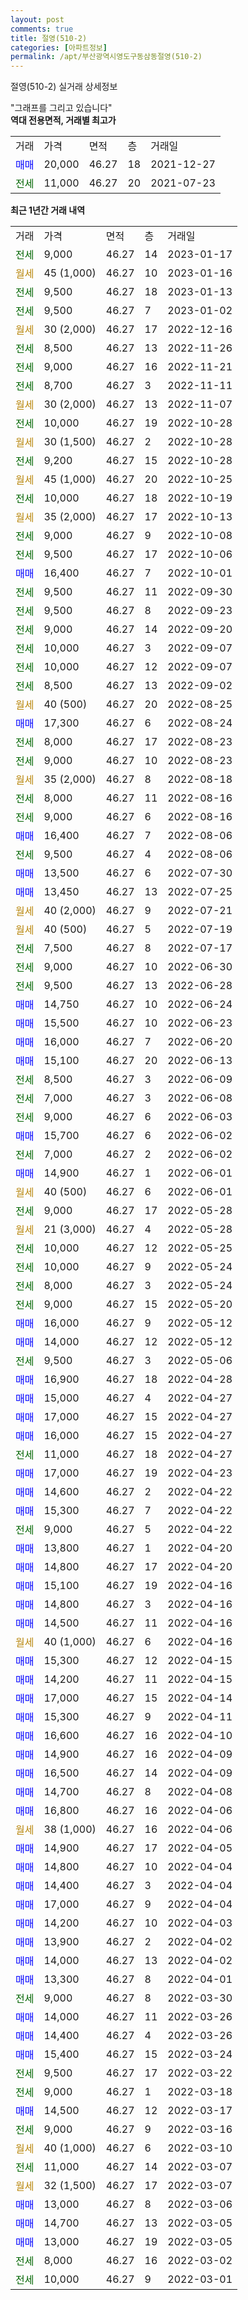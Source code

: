 ```yaml
---
layout: post
comments: true
title: 절영(510-2)
categories: [아파트정보]
permalink: /apt/부산광역시영도구동삼동절영(510-2)
---
```


절영(510-2) 실거래 상세정보

<script type="text/javascript">
  google.charts.load('current', {'packages':['line', 'corechart']});
  google.charts.setOnLoadCallback(drawChart);

  function drawChart() {
    var data = new google.visualization.DataTable();
    data.addColumn('date', '거래일');
    data.addColumn('number', "매매");
    data.addColumn('number', "전세");
    data.addColumn('number', "전매");

    data.addRows([[new Date(Date.parse("2023-01-17")), null, 9000, null], [new Date(Date.parse("2023-01-16")), null, null, null], [new Date(Date.parse("2023-01-13")), null, 9500, null], [new Date(Date.parse("2023-01-02")), null, 9500, null], [new Date(Date.parse("2022-12-16")), null, null, null], [new Date(Date.parse("2022-11-26")), null, 8500, null], [new Date(Date.parse("2022-11-21")), null, 9000, null], [new Date(Date.parse("2022-11-11")), null, 8700, null], [new Date(Date.parse("2022-11-07")), null, null, null], [new Date(Date.parse("2022-10-28")), null, 10000, null], [new Date(Date.parse("2022-10-28")), null, null, null], [new Date(Date.parse("2022-10-28")), null, 9200, null], [new Date(Date.parse("2022-10-25")), null, null, null], [new Date(Date.parse("2022-10-19")), null, 10000, null], [new Date(Date.parse("2022-10-13")), null, null, null], [new Date(Date.parse("2022-10-08")), null, 9000, null], [new Date(Date.parse("2022-10-06")), null, 9500, null], [new Date(Date.parse("2022-10-01")), 16400, null, null], [new Date(Date.parse("2022-09-30")), null, 9500, null], [new Date(Date.parse("2022-09-23")), null, 9500, null], [new Date(Date.parse("2022-09-20")), null, 9000, null], [new Date(Date.parse("2022-09-07")), null, 10000, null], [new Date(Date.parse("2022-09-07")), null, 10000, null], [new Date(Date.parse("2022-09-02")), null, 8500, null], [new Date(Date.parse("2022-08-25")), null, null, null], [new Date(Date.parse("2022-08-24")), 17300, null, null], [new Date(Date.parse("2022-08-23")), null, 8000, null], [new Date(Date.parse("2022-08-23")), null, 9000, null], [new Date(Date.parse("2022-08-18")), null, null, null], [new Date(Date.parse("2022-08-16")), null, 8000, null], [new Date(Date.parse("2022-08-16")), null, 9000, null], [new Date(Date.parse("2022-08-06")), 16400, null, null], [new Date(Date.parse("2022-08-06")), null, 9500, null], [new Date(Date.parse("2022-07-30")), 13500, null, null], [new Date(Date.parse("2022-07-25")), 13450, null, null], [new Date(Date.parse("2022-07-21")), null, null, null], [new Date(Date.parse("2022-07-19")), null, null, null], [new Date(Date.parse("2022-07-17")), null, 7500, null], [new Date(Date.parse("2022-06-30")), null, 9000, null], [new Date(Date.parse("2022-06-28")), null, 9500, null], [new Date(Date.parse("2022-06-24")), 14750, null, null], [new Date(Date.parse("2022-06-23")), 15500, null, null], [new Date(Date.parse("2022-06-20")), 16000, null, null], [new Date(Date.parse("2022-06-13")), 15100, null, null], [new Date(Date.parse("2022-06-09")), null, 8500, null], [new Date(Date.parse("2022-06-08")), null, 7000, null], [new Date(Date.parse("2022-06-03")), null, 9000, null], [new Date(Date.parse("2022-06-02")), 15700, null, null], [new Date(Date.parse("2022-06-02")), null, 7000, null], [new Date(Date.parse("2022-06-01")), 14900, null, null], [new Date(Date.parse("2022-06-01")), null, null, null], [new Date(Date.parse("2022-05-28")), null, 9000, null], [new Date(Date.parse("2022-05-28")), null, null, null], [new Date(Date.parse("2022-05-25")), null, 10000, null], [new Date(Date.parse("2022-05-24")), null, 10000, null], [new Date(Date.parse("2022-05-24")), null, 8000, null], [new Date(Date.parse("2022-05-20")), null, 9000, null], [new Date(Date.parse("2022-05-12")), 16000, null, null], [new Date(Date.parse("2022-05-12")), 14000, null, null], [new Date(Date.parse("2022-05-06")), null, 9500, null], [new Date(Date.parse("2022-04-28")), 16900, null, null], [new Date(Date.parse("2022-04-27")), 15000, null, null], [new Date(Date.parse("2022-04-27")), 17000, null, null], [new Date(Date.parse("2022-04-27")), 16000, null, null], [new Date(Date.parse("2022-04-27")), null, 11000, null], [new Date(Date.parse("2022-04-23")), 17000, null, null], [new Date(Date.parse("2022-04-22")), 14600, null, null], [new Date(Date.parse("2022-04-22")), 15300, null, null], [new Date(Date.parse("2022-04-22")), null, 9000, null], [new Date(Date.parse("2022-04-20")), 13800, null, null], [new Date(Date.parse("2022-04-20")), 14800, null, null], [new Date(Date.parse("2022-04-16")), 15100, null, null], [new Date(Date.parse("2022-04-16")), 14800, null, null], [new Date(Date.parse("2022-04-16")), 14500, null, null], [new Date(Date.parse("2022-04-16")), null, null, null], [new Date(Date.parse("2022-04-15")), 15300, null, null], [new Date(Date.parse("2022-04-15")), 14200, null, null], [new Date(Date.parse("2022-04-14")), 17000, null, null], [new Date(Date.parse("2022-04-11")), 15300, null, null], [new Date(Date.parse("2022-04-10")), 16600, null, null], [new Date(Date.parse("2022-04-09")), 14900, null, null], [new Date(Date.parse("2022-04-09")), 16500, null, null], [new Date(Date.parse("2022-04-08")), 14700, null, null], [new Date(Date.parse("2022-04-06")), 16800, null, null], [new Date(Date.parse("2022-04-06")), null, null, null], [new Date(Date.parse("2022-04-05")), 14900, null, null], [new Date(Date.parse("2022-04-04")), 14800, null, null], [new Date(Date.parse("2022-04-04")), 14400, null, null], [new Date(Date.parse("2022-04-04")), 17000, null, null], [new Date(Date.parse("2022-04-03")), 14200, null, null], [new Date(Date.parse("2022-04-02")), 13900, null, null], [new Date(Date.parse("2022-04-02")), 14000, null, null], [new Date(Date.parse("2022-04-01")), 13300, null, null], [new Date(Date.parse("2022-03-30")), null, 9000, null], [new Date(Date.parse("2022-03-26")), 14000, null, null], [new Date(Date.parse("2022-03-26")), 14400, null, null], [new Date(Date.parse("2022-03-24")), 15400, null, null], [new Date(Date.parse("2022-03-22")), null, 9500, null], [new Date(Date.parse("2022-03-18")), null, 9000, null], [new Date(Date.parse("2022-03-17")), 14500, null, null], [new Date(Date.parse("2022-03-16")), null, 9000, null], [new Date(Date.parse("2022-03-10")), null, null, null], [new Date(Date.parse("2022-03-07")), null, 11000, null], [new Date(Date.parse("2022-03-07")), null, null, null], [new Date(Date.parse("2022-03-06")), 13000, null, null], [new Date(Date.parse("2022-03-05")), 14700, null, null], [new Date(Date.parse("2022-03-05")), 13000, null, null], [new Date(Date.parse("2022-03-02")), null, 8000, null], [new Date(Date.parse("2022-03-01")), null, 10000, null]]);

    var options = {
      hAxis: {
        format: 'yyyy/MM/dd'
      },    
      lineWidth: 0,
      pointsVisible: true,    
      title: '최근 1년간 유형별 실거래가 분포',
      legend: { position: 'bottom' }
    };

    var formatter = new google.visualization.NumberFormat({pattern:'###,###'} );
    formatter.format(data, 1);
    formatter.format(data, 2);
    
    setTimeout(function() {
        var chart = new google.visualization.LineChart(document.getElementById('columnchart_material'));
        chart.draw(data, (options));
        document.getElementById('loading').style.display = 'none';
    }, 200);
  }
</script>


<div id="loading" style="z-index:20; display: block; margin-left: 0px">"그래프를 그리고 있습니다"</div>
<div id="columnchart_material" style="width: 95%; margin-left: 0px; display: block"></div>
<!-- contents start -->
<b>역대 전용면적, 거래별 최고가</b>
<table class="sortable">
    <tr>
      <td>거래</td>
      <td>가격</td>
      <td>면적</td>
      <td>층</td>
      <td>거래일</td>
    </tr>
        <tr>
          <td><a style="color: blue">매매</a></td>
          <td>20,000</td>
          <td>46.27</td>
          <td>18</td>
          <td>2021-12-27</td>
        </tr>        
        <tr>
              <td><a style="color: darkgreen">전세</a></td>
              <td>11,000</td>
              <td>46.27</td>
              <td>20</td>
              <td>2021-07-23</td>
            </tr>        
    
</table>

<b>최근 1년간 거래 내역</b>

<table class="sortable">
    <tr>
      <td>거래</td>
      <td>가격</td>
      <td>면적</td>
      <td>층</td>
      <td>거래일</td>
    </tr>
    <tr>
      <td><a style="color: darkgreen">전세</a></td>
      <td>9,000</td>
      <td>46.27</td>
      <td>14</td>
      <td>2023-01-17</td>
    </tr>          <tr>
      <td><a style="color: darkgoldenrod">월세</a></td>
      <td>45 (1,000)</td>
      <td>46.27</td>
      <td>10</td>
      <td>2023-01-16</td>
    </tr>          <tr>
      <td><a style="color: darkgreen">전세</a></td>
      <td>9,500</td>
      <td>46.27</td>
      <td>18</td>
      <td>2023-01-13</td>
    </tr>          <tr>
      <td><a style="color: darkgreen">전세</a></td>
      <td>9,500</td>
      <td>46.27</td>
      <td>7</td>
      <td>2023-01-02</td>
    </tr>          <tr>
      <td><a style="color: darkgoldenrod">월세</a></td>
      <td>30 (2,000)</td>
      <td>46.27</td>
      <td>17</td>
      <td>2022-12-16</td>
    </tr>          <tr>
      <td><a style="color: darkgreen">전세</a></td>
      <td>8,500</td>
      <td>46.27</td>
      <td>13</td>
      <td>2022-11-26</td>
    </tr>          <tr>
      <td><a style="color: darkgreen">전세</a></td>
      <td>9,000</td>
      <td>46.27</td>
      <td>16</td>
      <td>2022-11-21</td>
    </tr>          <tr>
      <td><a style="color: darkgreen">전세</a></td>
      <td>8,700</td>
      <td>46.27</td>
      <td>3</td>
      <td>2022-11-11</td>
    </tr>          <tr>
      <td><a style="color: darkgoldenrod">월세</a></td>
      <td>30 (2,000)</td>
      <td>46.27</td>
      <td>13</td>
      <td>2022-11-07</td>
    </tr>          <tr>
      <td><a style="color: darkgreen">전세</a></td>
      <td>10,000</td>
      <td>46.27</td>
      <td>19</td>
      <td>2022-10-28</td>
    </tr>          <tr>
      <td><a style="color: darkgoldenrod">월세</a></td>
      <td>30 (1,500)</td>
      <td>46.27</td>
      <td>2</td>
      <td>2022-10-28</td>
    </tr>          <tr>
      <td><a style="color: darkgreen">전세</a></td>
      <td>9,200</td>
      <td>46.27</td>
      <td>15</td>
      <td>2022-10-28</td>
    </tr>          <tr>
      <td><a style="color: darkgoldenrod">월세</a></td>
      <td>45 (1,000)</td>
      <td>46.27</td>
      <td>20</td>
      <td>2022-10-25</td>
    </tr>          <tr>
      <td><a style="color: darkgreen">전세</a></td>
      <td>10,000</td>
      <td>46.27</td>
      <td>18</td>
      <td>2022-10-19</td>
    </tr>          <tr>
      <td><a style="color: darkgoldenrod">월세</a></td>
      <td>35 (2,000)</td>
      <td>46.27</td>
      <td>17</td>
      <td>2022-10-13</td>
    </tr>          <tr>
      <td><a style="color: darkgreen">전세</a></td>
      <td>9,000</td>
      <td>46.27</td>
      <td>9</td>
      <td>2022-10-08</td>
    </tr>          <tr>
      <td><a style="color: darkgreen">전세</a></td>
      <td>9,500</td>
      <td>46.27</td>
      <td>17</td>
      <td>2022-10-06</td>
    </tr>          <tr>
      <td><a style="color: blue">매매</a></td>
      <td>16,400</td>
      <td>46.27</td>
      <td>7</td>
      <td>2022-10-01</td>
    </tr>          <tr>
      <td><a style="color: darkgreen">전세</a></td>
      <td>9,500</td>
      <td>46.27</td>
      <td>11</td>
      <td>2022-09-30</td>
    </tr>          <tr>
      <td><a style="color: darkgreen">전세</a></td>
      <td>9,500</td>
      <td>46.27</td>
      <td>8</td>
      <td>2022-09-23</td>
    </tr>          <tr>
      <td><a style="color: darkgreen">전세</a></td>
      <td>9,000</td>
      <td>46.27</td>
      <td>14</td>
      <td>2022-09-20</td>
    </tr>          <tr>
      <td><a style="color: darkgreen">전세</a></td>
      <td>10,000</td>
      <td>46.27</td>
      <td>3</td>
      <td>2022-09-07</td>
    </tr>          <tr>
      <td><a style="color: darkgreen">전세</a></td>
      <td>10,000</td>
      <td>46.27</td>
      <td>12</td>
      <td>2022-09-07</td>
    </tr>          <tr>
      <td><a style="color: darkgreen">전세</a></td>
      <td>8,500</td>
      <td>46.27</td>
      <td>13</td>
      <td>2022-09-02</td>
    </tr>          <tr>
      <td><a style="color: darkgoldenrod">월세</a></td>
      <td>40 (500)</td>
      <td>46.27</td>
      <td>20</td>
      <td>2022-08-25</td>
    </tr>          <tr>
      <td><a style="color: blue">매매</a></td>
      <td>17,300</td>
      <td>46.27</td>
      <td>6</td>
      <td>2022-08-24</td>
    </tr>          <tr>
      <td><a style="color: darkgreen">전세</a></td>
      <td>8,000</td>
      <td>46.27</td>
      <td>17</td>
      <td>2022-08-23</td>
    </tr>          <tr>
      <td><a style="color: darkgreen">전세</a></td>
      <td>9,000</td>
      <td>46.27</td>
      <td>10</td>
      <td>2022-08-23</td>
    </tr>          <tr>
      <td><a style="color: darkgoldenrod">월세</a></td>
      <td>35 (2,000)</td>
      <td>46.27</td>
      <td>8</td>
      <td>2022-08-18</td>
    </tr>          <tr>
      <td><a style="color: darkgreen">전세</a></td>
      <td>8,000</td>
      <td>46.27</td>
      <td>11</td>
      <td>2022-08-16</td>
    </tr>          <tr>
      <td><a style="color: darkgreen">전세</a></td>
      <td>9,000</td>
      <td>46.27</td>
      <td>6</td>
      <td>2022-08-16</td>
    </tr>          <tr>
      <td><a style="color: blue">매매</a></td>
      <td>16,400</td>
      <td>46.27</td>
      <td>7</td>
      <td>2022-08-06</td>
    </tr>          <tr>
      <td><a style="color: darkgreen">전세</a></td>
      <td>9,500</td>
      <td>46.27</td>
      <td>4</td>
      <td>2022-08-06</td>
    </tr>          <tr>
      <td><a style="color: blue">매매</a></td>
      <td>13,500</td>
      <td>46.27</td>
      <td>6</td>
      <td>2022-07-30</td>
    </tr>          <tr>
      <td><a style="color: blue">매매</a></td>
      <td>13,450</td>
      <td>46.27</td>
      <td>13</td>
      <td>2022-07-25</td>
    </tr>          <tr>
      <td><a style="color: darkgoldenrod">월세</a></td>
      <td>40 (2,000)</td>
      <td>46.27</td>
      <td>9</td>
      <td>2022-07-21</td>
    </tr>          <tr>
      <td><a style="color: darkgoldenrod">월세</a></td>
      <td>40 (500)</td>
      <td>46.27</td>
      <td>5</td>
      <td>2022-07-19</td>
    </tr>          <tr>
      <td><a style="color: darkgreen">전세</a></td>
      <td>7,500</td>
      <td>46.27</td>
      <td>8</td>
      <td>2022-07-17</td>
    </tr>          <tr>
      <td><a style="color: darkgreen">전세</a></td>
      <td>9,000</td>
      <td>46.27</td>
      <td>10</td>
      <td>2022-06-30</td>
    </tr>          <tr>
      <td><a style="color: darkgreen">전세</a></td>
      <td>9,500</td>
      <td>46.27</td>
      <td>13</td>
      <td>2022-06-28</td>
    </tr>          <tr>
      <td><a style="color: blue">매매</a></td>
      <td>14,750</td>
      <td>46.27</td>
      <td>10</td>
      <td>2022-06-24</td>
    </tr>          <tr>
      <td><a style="color: blue">매매</a></td>
      <td>15,500</td>
      <td>46.27</td>
      <td>10</td>
      <td>2022-06-23</td>
    </tr>          <tr>
      <td><a style="color: blue">매매</a></td>
      <td>16,000</td>
      <td>46.27</td>
      <td>7</td>
      <td>2022-06-20</td>
    </tr>          <tr>
      <td><a style="color: blue">매매</a></td>
      <td>15,100</td>
      <td>46.27</td>
      <td>20</td>
      <td>2022-06-13</td>
    </tr>          <tr>
      <td><a style="color: darkgreen">전세</a></td>
      <td>8,500</td>
      <td>46.27</td>
      <td>3</td>
      <td>2022-06-09</td>
    </tr>          <tr>
      <td><a style="color: darkgreen">전세</a></td>
      <td>7,000</td>
      <td>46.27</td>
      <td>3</td>
      <td>2022-06-08</td>
    </tr>          <tr>
      <td><a style="color: darkgreen">전세</a></td>
      <td>9,000</td>
      <td>46.27</td>
      <td>6</td>
      <td>2022-06-03</td>
    </tr>          <tr>
      <td><a style="color: blue">매매</a></td>
      <td>15,700</td>
      <td>46.27</td>
      <td>6</td>
      <td>2022-06-02</td>
    </tr>          <tr>
      <td><a style="color: darkgreen">전세</a></td>
      <td>7,000</td>
      <td>46.27</td>
      <td>2</td>
      <td>2022-06-02</td>
    </tr>          <tr>
      <td><a style="color: blue">매매</a></td>
      <td>14,900</td>
      <td>46.27</td>
      <td>1</td>
      <td>2022-06-01</td>
    </tr>          <tr>
      <td><a style="color: darkgoldenrod">월세</a></td>
      <td>40 (500)</td>
      <td>46.27</td>
      <td>6</td>
      <td>2022-06-01</td>
    </tr>          <tr>
      <td><a style="color: darkgreen">전세</a></td>
      <td>9,000</td>
      <td>46.27</td>
      <td>17</td>
      <td>2022-05-28</td>
    </tr>          <tr>
      <td><a style="color: darkgoldenrod">월세</a></td>
      <td>21 (3,000)</td>
      <td>46.27</td>
      <td>4</td>
      <td>2022-05-28</td>
    </tr>          <tr>
      <td><a style="color: darkgreen">전세</a></td>
      <td>10,000</td>
      <td>46.27</td>
      <td>12</td>
      <td>2022-05-25</td>
    </tr>          <tr>
      <td><a style="color: darkgreen">전세</a></td>
      <td>10,000</td>
      <td>46.27</td>
      <td>9</td>
      <td>2022-05-24</td>
    </tr>          <tr>
      <td><a style="color: darkgreen">전세</a></td>
      <td>8,000</td>
      <td>46.27</td>
      <td>3</td>
      <td>2022-05-24</td>
    </tr>          <tr>
      <td><a style="color: darkgreen">전세</a></td>
      <td>9,000</td>
      <td>46.27</td>
      <td>15</td>
      <td>2022-05-20</td>
    </tr>          <tr>
      <td><a style="color: blue">매매</a></td>
      <td>16,000</td>
      <td>46.27</td>
      <td>9</td>
      <td>2022-05-12</td>
    </tr>          <tr>
      <td><a style="color: blue">매매</a></td>
      <td>14,000</td>
      <td>46.27</td>
      <td>12</td>
      <td>2022-05-12</td>
    </tr>          <tr>
      <td><a style="color: darkgreen">전세</a></td>
      <td>9,500</td>
      <td>46.27</td>
      <td>3</td>
      <td>2022-05-06</td>
    </tr>          <tr>
      <td><a style="color: blue">매매</a></td>
      <td>16,900</td>
      <td>46.27</td>
      <td>18</td>
      <td>2022-04-28</td>
    </tr>          <tr>
      <td><a style="color: blue">매매</a></td>
      <td>15,000</td>
      <td>46.27</td>
      <td>4</td>
      <td>2022-04-27</td>
    </tr>          <tr>
      <td><a style="color: blue">매매</a></td>
      <td>17,000</td>
      <td>46.27</td>
      <td>15</td>
      <td>2022-04-27</td>
    </tr>          <tr>
      <td><a style="color: blue">매매</a></td>
      <td>16,000</td>
      <td>46.27</td>
      <td>15</td>
      <td>2022-04-27</td>
    </tr>          <tr>
      <td><a style="color: darkgreen">전세</a></td>
      <td>11,000</td>
      <td>46.27</td>
      <td>18</td>
      <td>2022-04-27</td>
    </tr>          <tr>
      <td><a style="color: blue">매매</a></td>
      <td>17,000</td>
      <td>46.27</td>
      <td>19</td>
      <td>2022-04-23</td>
    </tr>          <tr>
      <td><a style="color: blue">매매</a></td>
      <td>14,600</td>
      <td>46.27</td>
      <td>2</td>
      <td>2022-04-22</td>
    </tr>          <tr>
      <td><a style="color: blue">매매</a></td>
      <td>15,300</td>
      <td>46.27</td>
      <td>7</td>
      <td>2022-04-22</td>
    </tr>          <tr>
      <td><a style="color: darkgreen">전세</a></td>
      <td>9,000</td>
      <td>46.27</td>
      <td>5</td>
      <td>2022-04-22</td>
    </tr>          <tr>
      <td><a style="color: blue">매매</a></td>
      <td>13,800</td>
      <td>46.27</td>
      <td>1</td>
      <td>2022-04-20</td>
    </tr>          <tr>
      <td><a style="color: blue">매매</a></td>
      <td>14,800</td>
      <td>46.27</td>
      <td>17</td>
      <td>2022-04-20</td>
    </tr>          <tr>
      <td><a style="color: blue">매매</a></td>
      <td>15,100</td>
      <td>46.27</td>
      <td>19</td>
      <td>2022-04-16</td>
    </tr>          <tr>
      <td><a style="color: blue">매매</a></td>
      <td>14,800</td>
      <td>46.27</td>
      <td>3</td>
      <td>2022-04-16</td>
    </tr>          <tr>
      <td><a style="color: blue">매매</a></td>
      <td>14,500</td>
      <td>46.27</td>
      <td>11</td>
      <td>2022-04-16</td>
    </tr>          <tr>
      <td><a style="color: darkgoldenrod">월세</a></td>
      <td>40 (1,000)</td>
      <td>46.27</td>
      <td>6</td>
      <td>2022-04-16</td>
    </tr>          <tr>
      <td><a style="color: blue">매매</a></td>
      <td>15,300</td>
      <td>46.27</td>
      <td>12</td>
      <td>2022-04-15</td>
    </tr>          <tr>
      <td><a style="color: blue">매매</a></td>
      <td>14,200</td>
      <td>46.27</td>
      <td>11</td>
      <td>2022-04-15</td>
    </tr>          <tr>
      <td><a style="color: blue">매매</a></td>
      <td>17,000</td>
      <td>46.27</td>
      <td>15</td>
      <td>2022-04-14</td>
    </tr>          <tr>
      <td><a style="color: blue">매매</a></td>
      <td>15,300</td>
      <td>46.27</td>
      <td>9</td>
      <td>2022-04-11</td>
    </tr>          <tr>
      <td><a style="color: blue">매매</a></td>
      <td>16,600</td>
      <td>46.27</td>
      <td>16</td>
      <td>2022-04-10</td>
    </tr>          <tr>
      <td><a style="color: blue">매매</a></td>
      <td>14,900</td>
      <td>46.27</td>
      <td>16</td>
      <td>2022-04-09</td>
    </tr>          <tr>
      <td><a style="color: blue">매매</a></td>
      <td>16,500</td>
      <td>46.27</td>
      <td>14</td>
      <td>2022-04-09</td>
    </tr>          <tr>
      <td><a style="color: blue">매매</a></td>
      <td>14,700</td>
      <td>46.27</td>
      <td>8</td>
      <td>2022-04-08</td>
    </tr>          <tr>
      <td><a style="color: blue">매매</a></td>
      <td>16,800</td>
      <td>46.27</td>
      <td>16</td>
      <td>2022-04-06</td>
    </tr>          <tr>
      <td><a style="color: darkgoldenrod">월세</a></td>
      <td>38 (1,000)</td>
      <td>46.27</td>
      <td>16</td>
      <td>2022-04-06</td>
    </tr>          <tr>
      <td><a style="color: blue">매매</a></td>
      <td>14,900</td>
      <td>46.27</td>
      <td>17</td>
      <td>2022-04-05</td>
    </tr>          <tr>
      <td><a style="color: blue">매매</a></td>
      <td>14,800</td>
      <td>46.27</td>
      <td>10</td>
      <td>2022-04-04</td>
    </tr>          <tr>
      <td><a style="color: blue">매매</a></td>
      <td>14,400</td>
      <td>46.27</td>
      <td>3</td>
      <td>2022-04-04</td>
    </tr>          <tr>
      <td><a style="color: blue">매매</a></td>
      <td>17,000</td>
      <td>46.27</td>
      <td>9</td>
      <td>2022-04-04</td>
    </tr>          <tr>
      <td><a style="color: blue">매매</a></td>
      <td>14,200</td>
      <td>46.27</td>
      <td>10</td>
      <td>2022-04-03</td>
    </tr>          <tr>
      <td><a style="color: blue">매매</a></td>
      <td>13,900</td>
      <td>46.27</td>
      <td>2</td>
      <td>2022-04-02</td>
    </tr>          <tr>
      <td><a style="color: blue">매매</a></td>
      <td>14,000</td>
      <td>46.27</td>
      <td>13</td>
      <td>2022-04-02</td>
    </tr>          <tr>
      <td><a style="color: blue">매매</a></td>
      <td>13,300</td>
      <td>46.27</td>
      <td>8</td>
      <td>2022-04-01</td>
    </tr>          <tr>
      <td><a style="color: darkgreen">전세</a></td>
      <td>9,000</td>
      <td>46.27</td>
      <td>8</td>
      <td>2022-03-30</td>
    </tr>          <tr>
      <td><a style="color: blue">매매</a></td>
      <td>14,000</td>
      <td>46.27</td>
      <td>11</td>
      <td>2022-03-26</td>
    </tr>          <tr>
      <td><a style="color: blue">매매</a></td>
      <td>14,400</td>
      <td>46.27</td>
      <td>4</td>
      <td>2022-03-26</td>
    </tr>          <tr>
      <td><a style="color: blue">매매</a></td>
      <td>15,400</td>
      <td>46.27</td>
      <td>15</td>
      <td>2022-03-24</td>
    </tr>          <tr>
      <td><a style="color: darkgreen">전세</a></td>
      <td>9,500</td>
      <td>46.27</td>
      <td>17</td>
      <td>2022-03-22</td>
    </tr>          <tr>
      <td><a style="color: darkgreen">전세</a></td>
      <td>9,000</td>
      <td>46.27</td>
      <td>1</td>
      <td>2022-03-18</td>
    </tr>          <tr>
      <td><a style="color: blue">매매</a></td>
      <td>14,500</td>
      <td>46.27</td>
      <td>12</td>
      <td>2022-03-17</td>
    </tr>          <tr>
      <td><a style="color: darkgreen">전세</a></td>
      <td>9,000</td>
      <td>46.27</td>
      <td>9</td>
      <td>2022-03-16</td>
    </tr>          <tr>
      <td><a style="color: darkgoldenrod">월세</a></td>
      <td>40 (1,000)</td>
      <td>46.27</td>
      <td>6</td>
      <td>2022-03-10</td>
    </tr>          <tr>
      <td><a style="color: darkgreen">전세</a></td>
      <td>11,000</td>
      <td>46.27</td>
      <td>14</td>
      <td>2022-03-07</td>
    </tr>          <tr>
      <td><a style="color: darkgoldenrod">월세</a></td>
      <td>32 (1,500)</td>
      <td>46.27</td>
      <td>17</td>
      <td>2022-03-07</td>
    </tr>          <tr>
      <td><a style="color: blue">매매</a></td>
      <td>13,000</td>
      <td>46.27</td>
      <td>8</td>
      <td>2022-03-06</td>
    </tr>          <tr>
      <td><a style="color: blue">매매</a></td>
      <td>14,700</td>
      <td>46.27</td>
      <td>13</td>
      <td>2022-03-05</td>
    </tr>          <tr>
      <td><a style="color: blue">매매</a></td>
      <td>13,000</td>
      <td>46.27</td>
      <td>19</td>
      <td>2022-03-05</td>
    </tr>          <tr>
      <td><a style="color: darkgreen">전세</a></td>
      <td>8,000</td>
      <td>46.27</td>
      <td>16</td>
      <td>2022-03-02</td>
    </tr>          <tr>
      <td><a style="color: darkgreen">전세</a></td>
      <td>10,000</td>
      <td>46.27</td>
      <td>9</td>
      <td>2022-03-01</td>
    </tr>      </table>
<!-- contents end -->    

